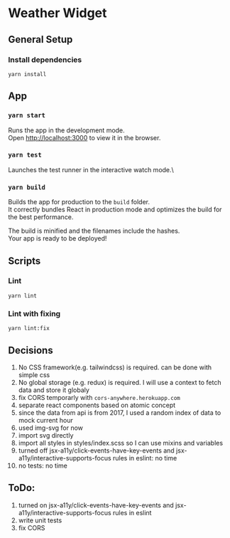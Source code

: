 # Weather Widget

## General Setup
### Install dependencies
`yarn install`
## App
### `yarn start`

Runs the app in the development mode.\
Open [http://localhost:3000](http://localhost:3000) to view it in the browser.
### `yarn test`

Launches the test runner in the interactive watch mode.\
### `yarn build`

Builds the app for production to the `build` folder.\
It correctly bundles React in production mode and optimizes the build for the best performance.

The build is minified and the filenames include the hashes.\
Your app is ready to be deployed!

## Scripts
### Lint
`yarn lint`
### Lint with fixing
`yarn lint:fix`

## Decisions
1. No CSS framework(e.g. tailwindcss) is required. can be done with simple css
1. No global storage (e.g. redux) is required. I will use a context to fetch data and store it globaly
1. fix CORS temporarly with `cors-anywhere.herokuapp.com`
1. separate react components based on atomic concept 
1. since the data from api is from 2017, I used a random index of data to mock current hour
1. used img-svg for now
1. import svg directly
1. import all styles in styles/index.scss so I can use mixins and variables
1. turned off jsx-a11y/click-events-have-key-events and jsx-a11y/interactive-supports-focus rules in eslint: no time
1. no tests: no time

## ToDo:

1. turned on jsx-a11y/click-events-have-key-events and jsx-a11y/interactive-supports-focus rules in eslint
1. write unit tests
1. fix CORS